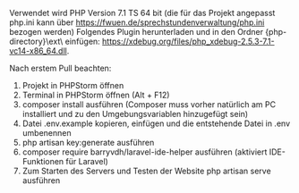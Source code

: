 Verwendet wird PHP Version 7.1 TS 64 bit (die für das Projekt angepasst php.ini kann über https://fwuen.de/sprechstundenverwaltung/php.ini bezogen werden)
Folgendes Plugin herunterladen und in den Ordner {php-directory}\ext\ einfügen: https://xdebug.org/files/php_xdebug-2.5.3-7.1-vc14-x86_64.dll.

Nach erstem Pull beachten:

1. Projekt in PHPStorm öffnen
2. Terminal in PHPStorm öffnen (Alt + F12)
3. composer install ausführen (Composer muss vorher natürlich am PC installiert und zu den Umgebungsvariablen hinzugefügt sein)
4. Datei .env.example kopieren, einfügen und die entstehende Datei in .env umbenennen
5. php artisan key:generate ausführen
7. composer require barryvdh/laravel-ide-helper ausführen (aktiviert IDE-Funktionen für Laravel)
8. Zum Starten des Servers und Testen der Website php artisan serve ausführen